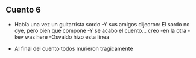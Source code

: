 ## Cuento 6
- Había una vez un guitarrista sordo
-Y sus amigos dijeoron: El sordo no oye, pero bien que compone
-Y se acabo el cuento... creo
-en la otra
-kev was here 
-Osvaldo hizo esta linea

- Al final del cuento todos murieron tragicamente